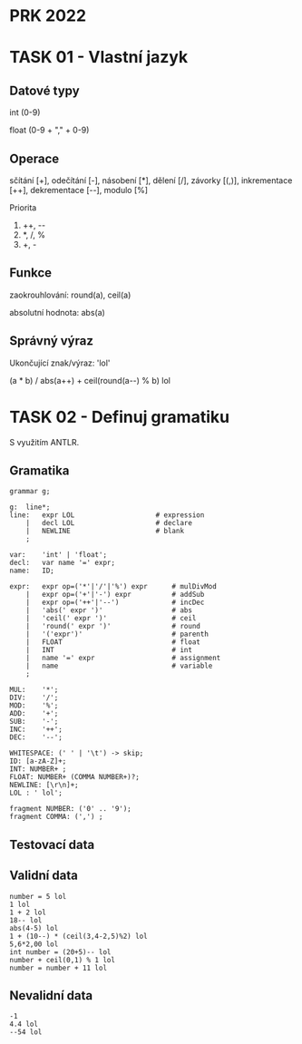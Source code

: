 # PRK 2022

# TASK 01 - Vlastní jazyk

## Datové typy

int (0-9)

float (0-9 + "," + 0-9)


## Operace

sčítání [+], odečítání [-], násobení [*], dělení [/], závorky [(,)], inkrementace [++], dekrementace [--], modulo [%]

Priorita
1.  ++, --
2.  *, /, %
3.  +, -

## Funkce
zaokrouhlování: round(a), ceil(a)

absolutní hodnota: abs(a)

## Správný výraz

Ukončující znak/výraz: 'lol'

(a * b) / abs(a++) + ceil(round(a--) % b) lol

# TASK 02 - Definuj gramatiku

S využitím ANTLR.

## Gramatika

```
grammar g;

g:	line*;
line:	expr LOL                    # expression
    |	decl LOL		            # declare
    |   NEWLINE                     # blank
    ;

var:	'int' | 'float';
decl:	var name '=' expr;
name:	ID;

expr:   expr op=('*'|'/'|'%') expr      # mulDivMod
    |   expr op=('+'|'-') expr          # addSub
    |   expr op=('++'|'--')             # incDec
    |	'abs(' expr ')'                 # abs
    |   'ceil(' expr ')'                # ceil
    |   'round(' expr ')'               # round
    |   '('expr')'                      # parenth
    |   FLOAT                           # float
    |   INT                             # int
    |	name '=' expr			        # assignment
    |	name				            # variable
    ;

MUL:    '*';
DIV:    '/';
MOD:    '%';
ADD:    '+';
SUB:    '-';
INC:    '++';
DEC:    '--';

WHITESPACE: (' ' | '\t') -> skip;
ID: [a-zA-Z]+;
INT: NUMBER+ ;
FLOAT: NUMBER+ (COMMA NUMBER+)?;
NEWLINE: [\r\n]+;
LOL : ' lol';

fragment NUMBER: ('0' .. '9');
fragment COMMA: (',') ;

```

## Testovací data

## Validní data

```
number = 5 lol
1 lol
1 + 2 lol
18-- lol
abs(4-5) lol
1 + (10--) * (ceil(3,4-2,5)%2) lol
5,6*2,00 lol 
int number = (20+5)-- lol
number + ceil(0,1) % 1 lol
number = number + 11 lol

```

## Nevalidní data

```
-1
4.4 lol
--54 lol

```


